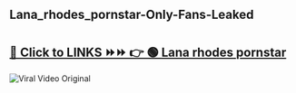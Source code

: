 
 ## Lana_rhodes_pornstar-Only-Fans-Leaked

# <h2><a href="https://clipsfans.com/Lana_rhodes_pornstar&ref=git">🔗 Click to LINKS ⏩⏩ 👉 🟢 Lana rhodes pornstar </a></h2>

<a href="https://clipsfans.com/Lana_rhodes_pornstar&ref=git" rel="nofollow" data-target="animated-image.originalLink"><img src="https://i.ibb.co.com/xMMVF88/686577567.gif" alt="Viral Video Original" style="max-width: 100%; display: inline-block;" data-target="animated-image.originalImage"></a>
